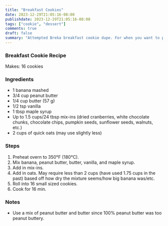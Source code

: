 ```yaml
---
title: "Breakfast Cookies"
date: 2023-12-29T21:05:16-08:00
publishdate: 2023-12-29T21:05:16-08:00
tags: ["cookie", "dessert"]
comments: true
draft: false
summary: "Attempted Breka breakfast cookie dupe. For when you want to pretend you aren't actually eating cookies for breakfast."
---
```


### Breakfast Cookie Recipe
Makes: 16 cookies

### Ingredients
* 1 banana mashed
* 3/4 cup peanut butter
* 1/4 cup butter (57 g)
* 1/2 tsp vanilla
* 1 tbsp maple syrup
* Up to 1.5 cups/24 tbsp mix-ins (dried cranberries, white chocolate chunks, chocolate chips, pumpkin seeds, sunflower seeds, walnuts, etc.)
* 2 cups of quick oats (may use slightly less)

### Steps
1. Preheat overn to 350°F (180°C).
2. Mix banana, peanut butter, butter, vanilla, and maple syrup.
3. Add in mix-ins.
4. Add in oats.  May require less than 2 cups (have used 1.75 cups in the past) based off how dry the mixture seems/how big banana was/etc.
5. Roll into 16 small sized cookies.
6. Cook for 16 min.

### Notes
*   Use a mix of peanut butter and butter since 100% peanut butter was too peanut buttery.

